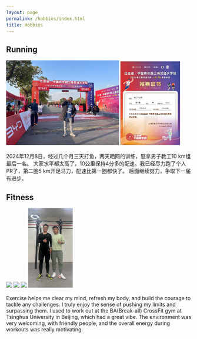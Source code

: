 ```yaml
---
layout: page
permalink: /hobbies/index.html
title: Hobbies
---
```



## Running

<div class="two">
<img width="61%" src="/images/imgs/fitness_running/2024_winter_1208_1.jpg">
<img width="32%" src="/images/imgs/fitness_running/2024_winter_1208_2.jpg">
</div>
<br> 
2024年12月8日，经过几个月三天打鱼，两天晒网的训练，怒拿男子教工10 km组最后一名。
大家水平都太高了，10公里保持4分多的配速。我已经尽力跑了个人PR了，第二圈5 km开足马力，配速比第一圈都快了。
后面继续努力，争取下一届有进步。
<br>


## Fitness 

<div class="four">
<img width="24%" src="/images/gifs/fitness1.gif">
<img width="24%" src="/images/gifs/fitness2.gif">
<img width="24%" src="/images/gifs/fitness3.gif">
<img width="24%" src="/images/imgs/xiaoyun_ziqi_ba.jpg">
</div>
<br> 
Exercise helps me clear my mind, refresh my body, and build the courage to tackle any challenges. 
I truly enjoy the sense of pushing my limits and surpassing them. 
I used to work out at the BA(Break-all) CrossFit gym at Tsinghua University in Beijing, which had a great vibe. 
The environment was very welcoming, with friendly people, and the overall energy during workouts was really motivating.
<br>


<!-- ## Workshop

<div class="third">
<img src="/images/prelection1.JPG">
<img src="/images/speech1.JPG">
<img src="/images/speech3.JPG">
</div>
<br>There must be something truly magical about standing on stage to give a fantastic speech, which considerably lifts my spirits and energizes my entire body. If you desire to master a specific knowledge in depth, just give a prelection. If you can explain to others for complete understanding, you are already an expert. I really enjoy the accomplishment of imparting my knowledge to others, so what I strive for is to be **a student's favorite professor** at the [best universities in my hometown].

[best universities in my hometown]:https://www.fzu.edu.cn/ -->


<!-- ## Past Hobbies

I previously enjoyed long-distance running, [vlog making](https://space.bilibili.com/594030035), and computer game developing/playing. However, I have no time to do any of these things recently.

## My Cat

She is my love. Her name is Qbao (Q宝).

<div>
<img src="/images/cat.JPG">
</div>
<br> -->

<!-- ## Chat with me

**Jan 2023:** I have set up the [online-coffee-time](https://calendly.com/lancecai/meet-with-lance) (Inspired by [Shangzhe Wu](https://elliottwu.com/)). Welcome to chat with me! -->

<!-- Calendly inline widget begin -->

<!-- <div class="calendly-inline-widget" data-url="https://calendly.com/lancecai/meet-with-lance" style="min-width:320px;height:630px;"></div>
<script type="text/javascript" src="https://assets.calendly.com/assets/external/widget.js" async></script> -->
<!-- Calendly inline widget end -->

